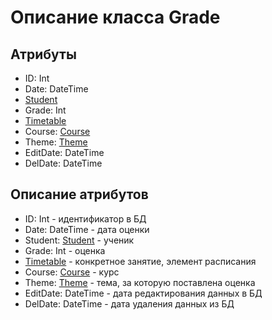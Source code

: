 # Описание класса Grade

## Атрибуты

- ID: Int
- Date:	DateTime	 
- [Student](./docs/Student.md "Класс Student")
- Grade: Int	
- [Timetable](./docs/Timetable.md "Класс Timetable")
- Course: [Course](./docs/Course.md "Класс Course")
- Theme:  [Theme](./docs/Theme.md "Класс Theme")
- EditDate: DateTime
- DelDate: DateTime


## Описание атрибутов

- ID: Int - идентификатор в БД
- Date:	DateTime	 - дата оценки
- Student:  [Student](./docs/Student.md "Класс Student") - ученик
- Grade: Int - оценка	
- [Timetable](./docs/Timetable.md "Класс Timetable") - конкретное занятие, элемент расписания
- Course: [Course](./docs/Course.md "Класс Course") - курс
- Theme:  [Theme](./docs/Theme.md "Класс Theme") - тема, за которую поставлена оценка
- EditDate: DateTime - дата редактирования данных в БД
- DelDate: DateTime - дата удаления данных из БД